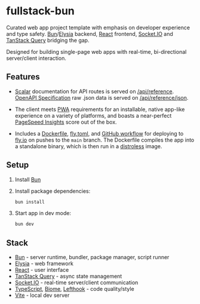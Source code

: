 # fullstack-bun

Curated web app project template with emphasis on developer experience and type safety. [Bun](https://bun.sh)/[Elysia](https://elysiajs.com) backend, [React](https://react.dev) frontend, [Socket.IO](https://socket.io) and [TanStack Query](https://tanstack.com/query) bridging the gap.

Designed for building single-page web apps with real-time, bi-directional server/client interaction.

## Features

- [Scalar](https://guides.scalar.com) documentation for API routes is served on [/api/reference](https://fullstack-bun.fly.dev/api/reference). [OpenAPI Specification](https://swagger.io/specification) raw .json data is served on [/api/reference/json](https://fullstack-bun.fly.dev/api/reference/json).

- The client meets [PWA](https://developer.mozilla.org/en-US/docs/Web/Progressive_web_apps) requirements for an installable, native app-like experience on a variety of platforms, and boasts a near-perfect [PageSpeed Insights](https://pagespeed.web.dev) score out of the box.

- Includes a [Dockerfile](https://github.com/cdleveille/fullstack-bun/blob/main/Dockerfile), [fly.toml](https://github.com/cdleveille/fullstack-bun/blob/main/fly.toml), and [GitHub workflow](https://github.com/cdleveille/fullstack-bun/blob/main/.github/workflows/deploy.yml) for deploying to [fly.io](https://fly.io) on pushes to the `main` branch. The Dockerfile compiles the app into a standalone binary, which is then run in a [distroless](https://github.com/GoogleContainerTools/distroless) image.

## Setup

1. Install [Bun](https://bun.sh)
2. Install package dependencies:

   ```bash
   bun install
   ```

3. Start app in dev mode:

   ```bash
   bun dev
   ```

## Stack

- [Bun](https://bun.sh) - server runtime, bundler, package manager, script runner
- [Elysia](https://elysiajs.com) - web framework
- [React](https://react.dev) - user interface
- [TanStack Query](https://tanstack.com/query) - async state management
- [Socket.IO](https://socket.io) - real-time server/client communication
- [TypeScript](https://www.typescriptlang.org), [Biome](https://biomejs.dev), [Lefthook](https://lefthook.dev) - code quality/style
- [Vite](https://vite.dev) - local dev server
